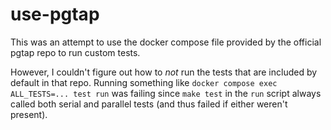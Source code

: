 # use-pgtap

This was an attempt to use the docker compose file provided by the official pgtap repo to run custom tests.

However, I couldn't figure out how to _not_ run the tests that are included by default in that repo. Running something like `docker compose exec ALL_TESTS=... test run` was failing since `make test` in the `run` script always called both serial and parallel tests (and thus failed if either weren't present).
